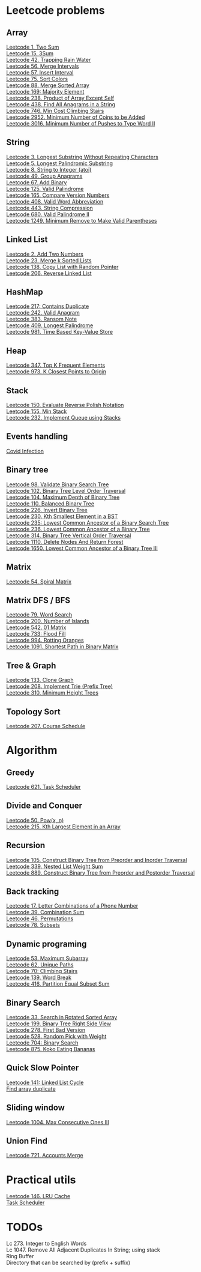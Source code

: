 # Leetcode problems

## Array
[Leetcode 1. Two Sum](./problems/leetcode-1.md)\
[Leetcode 15. 3Sum](./problems/leetcode-15.md)\
[Leetcode 42. Trapping Rain Water](./problems/leetcode-42.md)\
[Leetcode 56. Merge Intervals](./problems/leetcode-56.md)\
[Leetcode 57. Insert Interval](./problems/leetcode-57.md)\
[Leetcode 75. Sort Colors](./problems/leetcode-75.md)\
[Leetcode 88. Merge Sorted Array](./problems/leetcode-88.md)\
[Leetcode 169: Majority Element](./problems/leetcode-141.md)\
[Leetcode 238. Product of Array Except Self](./problems/leetcode-238.md)\
[Leetcode 438. Find All Anagrams in a String](./problems/leetcode-438.md)\
[Leetcode 746. Min Cost Climbing Stairs](./problems/leetcode-746.md)\
[Leetcode 2952. Minimum Number of Coins to be Added](./problems/leetcode-2952.md)\
[Leetcode 3016. Minimum Number of Pushes to Type Word II](./problems/leetcode-3016.md)

## String
[Leetcode 3. Longest Substring Without Repeating Characters](./problems/leetcode-3.md)\
[Leetcode 5. Longest Palindromic Substring](./problems/leetcode-5.md)\
[Leetcode 8. String to Integer (atoi)](./problems/leetcode-8.md)\
[Leetcode 49. Group Anagrams](./problems/leetcode-49.md)\
[Leetcode 67. Add Binary](./problems/leetcode-67.md)\
[Leetcode 125. Valid Palindrome](./problems/leetcode-125.md)\
[Leetcode 165. Compare Version Numbers](./problems/leetcode-165.md)\
[Leetcode 408. Valid Word Abbreviation](./problems/leetcode-408.md)\
[Leetcode 443. String Compression](./problems/leetcode-443.md)\
[Leetcode 680. Valid Palindrome II](./problems/leetcode-680.md)\
[Leetcode 1249. Minimum Remove to Make Valid Parentheses](./problems/leetcode-1249.md)

## Linked List
[Leetcode 2. Add Two Numbers](./problems/leetcode-2.md)\
[Leetcode 23. Merge k Sorted Lists](./problems/leetcode-23.md)\
[Leetcode 138. Copy List with Random Pointer](./problems/leetcode-138.md)\
[Leetcode 206. Reverse Linked List](./problems/leetcode-206.md)

## HashMap
[Leetcode 217: Contains Duplicate](./problems/leetcode-217.md)\
[Leetcode 242. Valid Anagram](./problems/leetcode-242.md)\
[Leetcode 383. Ransom Note](./problems/leetcode-383.md)\
[Leetcode 409. Longest Palindrome](./problems/leetcode-409.md)\
[Leetcode 981. Time Based Key-Value Store](./problems/leetcode-981.md)

## Heap
[Leetcode 347. Top K Frequent Elements](./problems/leetcode-347.md)\
[Leetcode 973. K Closest Points to Origin](./problems/leetcode-973.md)

## Stack
[Leetcode 150. Evaluate Reverse Polish Notation](./problems/leetcode-150.md)\
[Leetcode 155. Min Stack](./problems/leetcode-155.md)\
[Leetcode 232. Implement Queue using Stacks](./problems/leetcode-232.md)

## Events handling
[Covid Infection](./others/covid-infection.md)

## Binary tree
[Leetcode 98. Validate Binary Search Tree](./problems/leetcode-98.md)\
[Leetcode 102. Binary Tree Level Order Traversal](./problems/leetcode-102.md)\
[Leetcode 104. Maximum Depth of Binary Tree](./problems/leetcode-104.md)\
[Leetcode 110. Balanced Binary Tree](./problems/leetcode-110.md)\
[Leetcode 226. Invert Binary Tree](./problems/leetcode-226.md)\
[Leetcode 230. Kth Smallest Element in a BST](./problems/leetcode-230.md)\
[Leetcode 235: Lowest Common Ancestor of a Binary Search Tree](./problems/leetcode-235.md)\
[Leetcode 236. Lowest Common Ancestor of a Binary Tree](./problems/leetcode-236.md)\
[Leetcode 314. Binary Tree Vertical Order Traversal](./problems/leetcode-314.md)\
[Leetcode 1110. Delete Nodes And Return Forest](./problems/leetcode-1110.md)\
[Leetcode 1650. Lowest Common Ancestor of a Binary Tree III](./problems/leetcode-1650.md)

## Matrix
[Leetcode 54. Spiral Matrix](./problems/leetcode-54.md)

## Matrix DFS / BFS
[Leetcode 79. Word Search](./problems/leetcode-79.md)\
[Leetcode 200. Number of Islands](./problems/leetcode-200.md)\
[Leetcode 542. 01 Matrix](./problems/leetcode-542.md)\
[Leetcode 733: Flood Fill](./problems/leetcode-733.md)\
[Leetcode 994. Rotting Oranges](./problems/leetcode-994.md)\
[Leetcode 1091. Shortest Path in Binary Matrix](./problems/leetcode-1091.md)

## Tree & Graph
[Leetcode 133. Clone Graph](./problems/leetcode-133.md)\
[Leetcode 208. Implement Trie (Prefix Tree)](./problems/leetcode-208.md)\
[Leetcode 310. Minimum Height Trees](./problems/leetcode-310.md)

## Topology Sort
[Leetcode 207. Course Schedule](./problems/leetcode-207.md)


# Algorithm

## Greedy
[Leetcode 621. Task Scheduler](./problems/leetcode-621.md)

## Divide and Conquer
[Leetcode 50. Pow(x, n)](./problems/leetcode-50.md)\
[Leetcode 215. Kth Largest Element in an Array](./problems/leetcode-215.md)

## Recursion
[Leetcode 105. Construct Binary Tree from Preorder and Inorder Traversal](./problems/leetcode-105.md)\
[Leetcode 339. Nested List Weight Sum](./problems/leetcode-339.md)\
[Leetcode 889. Construct Binary Tree from Preorder and Postorder Traversal](./problems/leetcode-889.md)

## Back tracking
[Leetcode 17. Letter Combinations of a Phone Number](./problems/leetcode-17.md)\
[Leetcode 39. Combination Sum](./problems/leetcode-39.md)\
[Leetcode 46. Permutations](./problems/leetcode-46.md)\
[Leetcode 78. Subsets](./problems/leetcode-78.md)

## Dynamic programing
[Leetcode 53. Maximum Subarray](./problems/leetcode-53.md)\
[Leetcode 62. Unique Paths](./problems/leetcode-62.md)\
[Leetcode 70: Climbing Stairs](./problems/leetcode-70.md)\
[Leetcode 139. Word Break](./problems/leetcode-139.md)\
[Leetcode 416. Partition Equal Subset Sum](./problems/leetcode-416.md)

## Binary Search
[Leetcode 33. Search in Rotated Sorted Array](./problems/leetcode-33.md)\
[Leetcode 199. Binary Tree Right Side View](./problems/leetcode-199.md)\
[Leetcode 278. First Bad Version](./problems/leetcode-278.md)\
[Leetcode 528. Random Pick with Weight](./problems/leetcode-528.md)\
[Leetcode 704: Binary Search](./problems/leetcode-704.md)\
[Leetcode 875. Koko Eating Bananas](./problems/leetcode-875.md)

## Quick Slow Pointer
[Leetcode 141: Linked List Cycle](./problems/leetcode-141.md)\
[Find array duplicate](./others/find-array-duplicate.md)

## Sliding window
[Leetcode 1004. Max Consecutive Ones III](./problems/leetcode-1004.md)

## Union Find
[Leetcode 721. Accounts Merge](./problems/leetcode-721.md)

# Practical utils
[Leetcode 146. LRU Cache](./problems/leetcode-146.md)\
[Task Scheduler](./others/task-scheduler.md)

# TODOs
Lc 273. Integer to English Words\
Lc 1047. Remove All Adjacent Duplicates In String; using stack \
Ring Buffer\
Directory that can be searched by (prefix + suffix)

